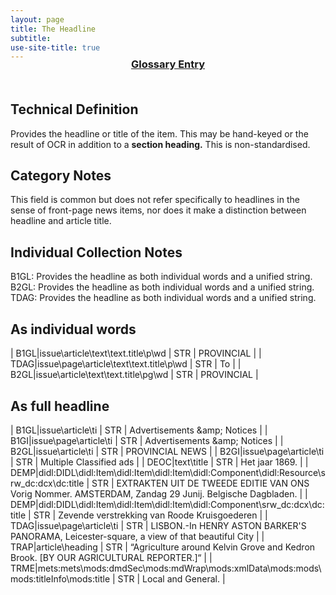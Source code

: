 ```yaml
---
layout: page
title: The Headline
subtitle: 
use-site-title: true
---
```

<h3 style="text-align:center;margin-top:-20px;margin-bottom:50px;"><a href="../../glossary/headline">Glossary Entry</a></h3>

## Technical Definition

Provides the headline or title of the item. This may be hand-keyed or the result of OCR in addition to a **section heading.** This is non-standardised.

## Category Notes

This field is common but does not refer specifically to headlines in the sense of front-page news items, nor does it make a distinction between headline and article title.

## Individual Collection Notes

B1GL: Provides the headline as both individual words and a unified string.  
B2GL: Provides the headline as both individual words and a unified string.  
TDAG: Provides the headline as both individual words and a unified string.  

## As individual words

| B1GL|issue\\article\\text\\text.title\\p\\wd       | STR | PROVINCIAL |
| TDAG|issue\\page\\article\\text\\text.title\\p\\wd | STR | To         |
| B2GL|issue\\article\\text\\text.title\\pg\\wd      | STR | PROVINCIAL |

## As full headline

| B1GL|issue\\article\\ti                                                                                | STR | Advertisements \&amp; Notices                                                                         |
| B1GI|issue\\page\\article\\ti                                                                          | STR | Advertisements \&amp; Notices                                                                         |
| B2GL|issue\\article\\ti                                                                                | STR | PROVINCIAL NEWS                                                                                       |
| B2GI|issue\\page\\article\\ti                                                                          | STR | Multiple Classified ads                                                                               |
| DEOC|text\\title                                                                                       | STR | Het jaar 1869.                                                                                        |
| DEMP|didl:DIDL\\didl:Item\\didl:Item\\didl:Item\\didl:Component\\didl:Resource\\srw\_dc:dcx\\dc:title  | STR | EXTRAKTEN UIT DE TWEEDE EDITIE VAN ONS Vorig Nommer. AMSTERDAM, Zandag 29 Junij. Belgische Dagbladen. |
| DEMP|didl:DIDL\\didl:Item\\didl:Item\\didl:Item\\didl:Component\\srw\_dc:dcx\\dc:title                 | STR | Zevende verstrekking van Roode Kruisgoederen                                                          |
| TDAG|issue\\page\\article\\ti                                                                          | STR | LISBON.-In HENRY ASTON BARKER'S PANORAMA, Leicester-square, a view of that beautiful City             |
| TRAP|article\\heading                                                                                  | STR | “Agriculture around Kelvin Grove and Kedron Brook. \[BY OUR AGRICULTURAL REPORTER.\]“                 |
| TRME|mets:mets\\mods:dmdSec\\mods:mdWrap\\mods:xmlData\\mods:mods\\mods:titleInfo\\mods:title          | STR | Local and General.                                                                                    |
